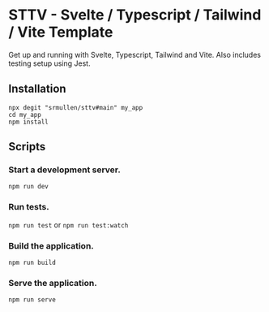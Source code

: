 STTV - Svelte / Typescript / Tailwind / Vite Template
=====================================================

Get up and running with Svelte, Typescript, Tailwind and Vite. Also includes testing setup using Jest.

Installation
------------

```
npx degit "srmullen/sttv#main" my_app
cd my_app
npm install
```

Scripts
-------

### Start a development server.

`npm run dev`

### Run tests.

`npm run test`
or
`npm run test:watch`

### Build the application.

`npm run build`

### Serve the application.

`npm run serve`
